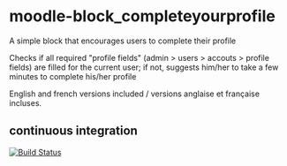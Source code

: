 # moodle-block_completeyourprofile
A simple block that encourages users to complete their profile

Checks if all required "profile fields" (admin > users > accouts > profile fields)
are filled for the current user; if not, suggests him/her to take a few minutes
to complete his/her profile

English and french versions included / versions anglaise et française incluses.

## continuous integration
[![Build Status](https://travis-ci.org/telabotanica/moodle-block_completeyourprofile.svg?branch=master)](https://travis-ci.org/telabotanica/moodle-block_completeyourprofile)
